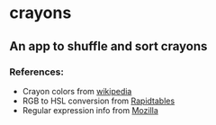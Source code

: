# crayons

## An app to shuffle and sort crayons

### References:
* Crayon colors from [wikipedia](http://en.wikipedia.org/wiki/List_of_Crayola_crayon_colors)
* RGB to HSL conversion from [Rapidtables](http://www.rapidtables.com/convert/color/rgb-to-hsl.htm)
* Regular expression info from [Mozilla](https://developer.mozilla.org/en-US/docs/Web/JavaScript/Guide/Regular_Expressions)